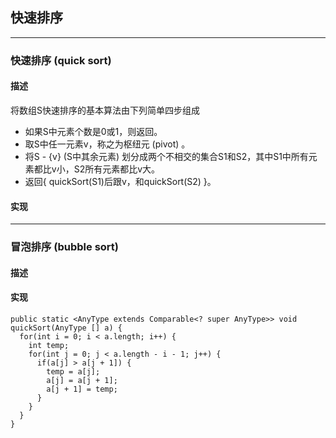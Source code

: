 ## 快速排序
***

### 快速排序 (quick sort)
#### 描述
将数组S快速排序的基本算法由下列简单四步组成
* 如果S中元素个数是0或1，则返回。
* 取S中任一元素v，称之为枢纽元 (pivot) 。
* 将S - {v} (S中其余元素) 划分成两个不相交的集合S1和S2，其中S1中所有元素都比v小，S2所有元素都比v大。
* 返回{ quickSort(S1)后跟v，和quickSort(S2) }。
#### 实现
***

### 冒泡排序 (bubble sort)
#### 描述
#### 实现
```
public static <AnyType extends Comparable<? super AnyType>> void quickSort(AnyType [] a) {
  for(int i = 0; i < a.length; i++) {
    int temp;
    for(int j = 0; j < a.length - i - 1; j++) {
      if(a[j] > a[j + 1]) {
        temp = a[j];
        a[j] = a[j + 1];
        a[j + 1] = temp;
      }
    }
  }
}
```
